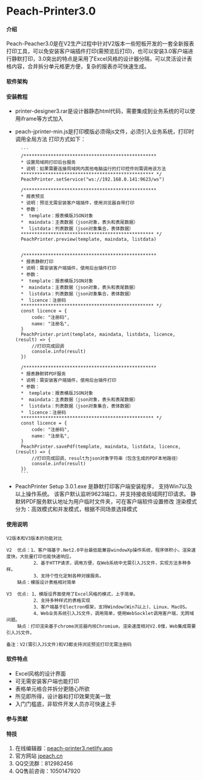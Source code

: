 # Peach-Printer3.0

#### 介绍
Peach-Peacher3.0是在V2生产过程中针对V2版本一些短板开发的一套全新报表打印工具，可以免安装客户端插件打印(需预览后打印)，也可以安装3.0客户端进行静默打印，3.0突出的特点是采用了Excel风格的设计器分隔，可以灵活设计表格内容，合并拆分单元格更方便，复杂的报表亦可快速生成。

#### 软件架构



#### 安装教程
- printer-designer3.rar是设计器静态html代码，需要集成到业务系统的可以使用iframe等方式加入
- peach-jprinter-min.js是打印模版必须得js文件，必须引入业务系统，打印时调用全局方法
   打印方式如下：
		
		```
		/*************************************************
		* 设置局域网打印后台服务
		* 说明：如果需要连接局域网内其他电脑运行的打印控件则需调用该方法
		************************************************* */
		PeachPrinter.setService("ws://192.168.0.141:9623/ws")
		
		/*************************************************
		* 报表预览
		* 说明：预览无需安装客户端插件，使用浏览器自带打印
		* 参数：
		*  template：报表模版JSON对象
		*  maindata：主表数据（json对象，表头和表尾数据）
		*  listdata：列表数据（json对象集合，表体数据）
		************************************************* */
		PeachPrinter.preview(template, maindata, listdata)
		
		
		/*************************************************
		* 报表静默打印
		* 说明：需安装客户端插件，使用后台插件打印
		* 参数：
		*  template：报表模版JSON对象
		*  maindata：主表数据（json对象，表头和表尾数据）
		*  listdata：列表数据（json对象集合，表体数据）
		*  licence：注册码
		************************************************* */
		const licence = {
			code: "注册码",
			name: "注册名",
		}
		PeachPrinter.print(template, maindata, listdata, licence, (result) => {
			//打印完成回调
			console.info(result)
		})
		
		/*************************************************
		* 报表静默转PDF服务
		* 说明：需安装客户端插件，使用后台插件打印
		* 参数：
		*  template：报表模版JSON对象
		*  maindata：主表数据（json对象，表头和表尾数据）
		*  listdata：列表数据（json对象集合，表体数据）
		*  licence：注册码
		************************************************* */
		const licence = {
			code: "注册码",
			name: "注册名",
		}
		PeachPrinter.savePdf(template, maindata, listdata, licence, (result) => {
			//打印完成回调，result为json对象字符串（包含生成的PDF本地路径）
			console.info(result)
		})
		```
- PeachPrinter Setup 3.0.1.exe 是静默打印客户端安装程序，
   支持Win7以及以上操作系统。
   该客户默认监听9623端口，并支持接收局域网打印请求。
   静默转PDF服务默认地址为用户临时文件夹，可在客户端软件设置修改
   渲染模式分为：高效模式和并发模式，根据不同场景选择模式

#### 使用说明
	V2版本和V3版本的功能对比

	V2  优点：1、客户端基于.Net2.0平台最低能兼容windowXp操作系统，程序体积小，渲染速度快，大批量打印也能快速响应。
			  2、基于HTTP请求，调用方便，在Web系统中无需引入JS文件，实现方法多种多样。
			  3、支持个性化定制各种对接服务。
	    缺点：模版设计表格相对简单
		
	V3  优点: 1、模版设界面使用了Excel风格的模式，上手简单。
			  2、支持多种样式的表格实现
			  3、客户端基于Electron框架，支持Window(Win7以上)、Linux、MacOS。
			  4、Web业务系统引入JS文件，调用简单，使用WebSocklet调用客户端，无跨域问题。
		缺点：打印渲染基于chrome浏览器内核Chromium，渲染速度相对V2.0慢，Web集成需要引入JS文件。
	
	备注：V2(需引入JS文件)和V3都支持浏览预览打印无需注册码

#### 软件特点
- Excel风格的设计界面
- 可无需安装客户端也能打印
- 表格单元格合并拆分更随心所欲
- 所见即所得，设计器和打印效果完美一致
- 入门门槛底，非软件开发人员亦可快速上手

#### 参与贡献



#### 特技

1.  在线编辑器：[peach-printer3.netlify.app](https://peach-printer3.netlify.app/)
2.  官方网站 [jpeach.cn](https://jpeach.cn)
3.  QQ交流群：812982456  
4.  QQ售前咨询：1050147920


